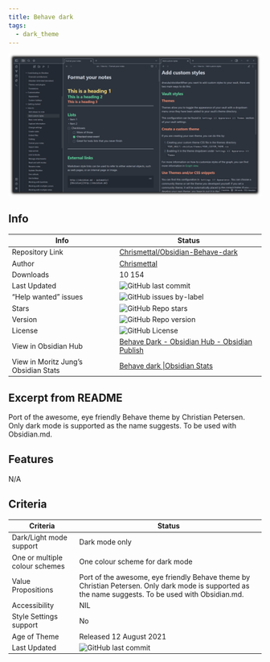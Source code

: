 ```yaml
---
title: Behave dark
tags:
  - dark_theme
---
```


![Behave Dark Theme Screenshot](https://raw.githubusercontent.com/Chrismettal/Obsidian-Behave-dark/refs/heads/main/Screenshot_1080p.png)

## Info

|Info|Status|
|---|---|
|Repository Link|[Chrismettal/Obsidian-Behave-dark](https://github.com/Chrismettal/Obsidian-Behave-dark)|
|Author|[Chrismettal](https://github.com/Chrismettal)|
|Downloads|10 154|
|Last Updated|![GitHub last commit](https://img.shields.io/github/last-commit/Chrismettal/Obsidian-Behave-dark?color=573E7A&amp;label=last%20update&amp;logo=github&amp;style=for-the-badge)|
|“Help wanted” issues|![GitHub issues by-label](https://img.shields.io/github/issues/Chrismettal/Obsidian-Behave-dark/help%20wanted?color=573E7A&amp;logo=github&amp;style=for-the-badge)|
|Stars|![GitHub Repo stars](https://img.shields.io/github/stars/Chrismettal/Obsidian-Behave-dark?color=573E7A&amp;logo=github&amp;style=for-the-badge)|
|Version|![GitHub Repo version](https://img.shields.io/github/v/release/Chrismettal/Obsidian-Behave-dark?color=573E7A&amp;logo=github&amp;style=for-the-badge&sort=semver)|
|License|![GitHub License](https://img.shields.io/github/license/Chrismettal/Obsidian-Behave-dark?style=for-the-badge)|
|View in Obsidian Hub|[Behave Dark \- Obsidian Hub \- Obsidian Publish](https://publish.obsidian.md/hub/02+-+Community+Expansions/02.05+All+Community+Expansions/Themes/Behave+dark)|
|View in Moritz Jung’s Obsidian Stats|[Behave dark \|Obsidian Stats](https://www.moritzjung.dev/obsidian-stats/themes/behave-dark/)|

## Excerpt from README

Port of the awesome, eye friendly Behave theme by Christian Petersen. Only dark mode is supported as the name suggests. To be used with Obsidian.md.

## Features

N/A

## Criteria

|Criteria|Status|
|---|---|
|Dark/Light mode support|Dark mode only|
|One or multiple colour schemes|One colour scheme for dark mode|
|Value Propositions|Port of the awesome, eye friendly Behave theme by Christian Petersen. Only dark mode is supported as the name suggests. To be used with Obsidian.md.|
|Accessibility|NIL|
|Style Settings support|No|
|Age of Theme|Released 12 August 2021|
|Last Updated|![GitHub last commit](https://img.shields.io/github/last-commit/Chrismettal/Obsidian-Behave-dark?color=573E7A&amp;label=last%20update&amp;logo=github&amp;style=for-the-badge)|
